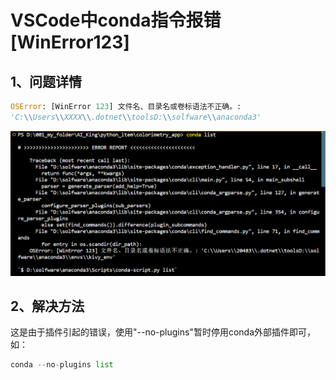 # VSCode中conda指令报错[WinError123]

## 1、问题详情

```python
OSError: [WinError 123] 文件名、目录名或卷标语法不正确。: 
'C:\\Users\\XXXX\\.dotnet\\toolsD:\\solfware\\anaconda3'
```

![ ](1.jpg)

## 2、解决方法

这是由于插件引起的错误，使用"--no-plugins"暂时停用conda外部插件即可，如：

```python
conda --no-plugins list
```
